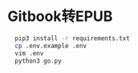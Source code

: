 # Gitbook转EPUB

```bash
  pip3 install -r requirements.txt
  cp .env.example .env
  vim .env
  python3 go.py
```
